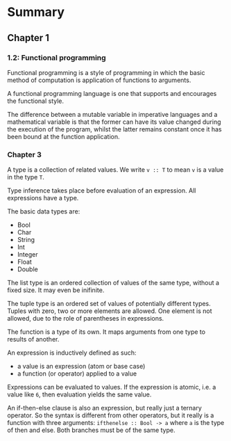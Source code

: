# Summary

## Chapter 1

### 1.2: Functional programming

Functional programming is a style of programming in which the basic method of computation is application of functions to arguments.

A functional programming language is one that supports and encourages the functional style.

The difference between a mutable variable in imperative languages and a mathematical variable is that the former can have its value changed during the execution of the program, whilst the latter remains constant once it has been bound at the function application.

### Chapter 3

A type is a collection of related values. We write `v :: T` to mean `v` is a value in the type `T`.

Type inference takes place before evaluation of an expression. All expressions have a type.

The basic data types are:

- Bool
- Char
- String
- Int
- Integer
- Float
- Double

The list type is an ordered collection of values of the same type, without a fixed size. It may even be inifinite.

The tuple type is an ordered set of values of potentially different types. Tuples with zero, two or more elements are allowed. One element is not allowed, due to the role of parentheses in expressions.

The function is a type of its own. It maps arguments from one type to results of another.

An expression is inductively defined as such:

- a value is an expression (atom or base case)
- a function (or operator) applied to a value

Expressions can be evaluated to values. If the expression is atomic, i.e. a value like `6`, then evaluation yields the same value.

An if-then-else clause is also an expression, but really just a ternary operator. So the syntax is different from other operators, but it really is a function with three arguments: `ifthenelse :: Bool -> a` where `a` is the type of then and else. Both branches must be of the same type.
